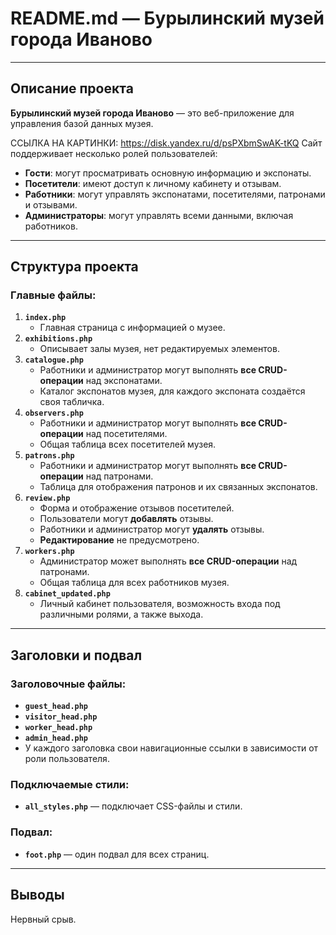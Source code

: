 # README.md — Бурылинский музей города Иваново
---
## Описание проекта
**Бурылинский музей города Иваново** — это веб-приложение для управления базой данных музея.

ССЫЛКА НА КАРТИНКИ: https://disk.yandex.ru/d/psPXbmSwAK-tKQ
Сайт поддерживает несколько ролей пользователей:
- **Гости**: могут просматривать основную информацию и экспонаты.
- **Посетители**: имеют доступ к личному кабинету и отзывам.
- **Работники**: могут управлять экспонатами, посетителями, патронами и отзывами.
- **Администраторы**: могут управлять всеми данными, включая работников.
---
## Структура проекта
### Главные файлы:
1. **`index.php`**
   - Главная страница с информацией о музее.
2. **`exhibitions.php`**
   - Описывает залы музея, нет редактируемых элементов.
3. **`catalogue.php`**
    - Работники и администратор могут выполнять **все CRUD-операции** над экспонатами.
   - Каталог экспонатов музея, для каждого экспоната создаётся своя табличка.
4. **`observers.php`**
    - Работники и администратор могут выполнять **все CRUD-операции** над посетителями.
   - Общая таблица всех посетителей музея.
5. **`patrons.php`**
   - Работники и администратор могут выполнять **все CRUD-операции** над патронами.
   - Таблица для отображения патронов и их связанных экспонатов.
6. **`review.php`**
   - Форма и отображение отзывов посетителей.
   - Пользователи могут **добавлять** отзывы.
   - Работники и администратор могут **удалять** отзывы.
   - **Редактирование** не предусмотрено.
5. **`workers.php`**
   - Администратор может выполнять **все CRUD-операции** над патронами.
   - Общая таблица для всех работников музея.
7. **`cabinet_updated.php`**
   - Личный кабинет пользователя, возможность входа под различными ролями, а также выхода.
---
## Заголовки и подвал
### Заголовочные файлы:
- **`guest_head.php`**
- **`visitor_head.php`**
- **`worker_head.php`**
- **`admin_head.php`**
- У каждого заголовка свои навигационные ссылки в зависимости от роли пользователя.
### Подключаемые стили:
- **`all_styles.php`** — подключает CSS-файлы и стили.
### Подвал:
- **`foot.php`** — один подвал для всех страниц.
---
## Выводы
Нервный срыв.
